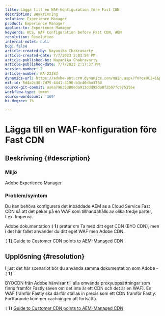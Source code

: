 ```yaml
---
title: Lägga till en WAF-konfiguration före Fast CDN
description: Beskrivning
solution: Experience Manager
product: Experience Manager
applies-to: Experience Manager
keywords: KCS, WAF Configuration before Fast CDN, AEM
resolution: Resolution
internal-notes: null
bug: false
article-created-by: Nayanika Chakravarty
article-created-date: 7/7/2023 2:03:56 PM
article-published-by: Nayanika Chakravarty
article-published-date: 7/7/2023 2:17:37 PM
version-number: 2
article-number: KA-22383
dynamics-url: https://adobe-ent.crm.dynamics.com/main.aspx?forceUCI=1&pagetype=entityrecord&etn=knowledgearticle&id=0c3b2f16-cf1c-ee11-8f6e-6045bd006ce9
exl-id: 5d4a2c38-7d79-4441-8190-b3c46dba3764
source-git-commit: aa6a79635380eda913ddd95da0f2b97fc975356e
workflow-type: tm+mt
source-wordcount: '169'
ht-degree: 1%

---
```


# Lägga till en WAF-konfiguration före Fast CDN

## Beskrivning {#description}


### Miljö

Adobe Experience Manager

### Problem/symtom

Du kan behöva konfigurera det inbäddade AEM as a Cloud Service Fast CDN så att det pekar på en WAF som tillhandahålls av olika tredje parter, t.ex. Imperva.

Adobe dokumentation <b>`[` 1`]` </b> pratar om Ta med ditt eget CDN (BYO CDN), men i det här fallet använder du ditt eget WAF men Adobe CDN.

<b>`[` 1`]` </b> [Guide to Customer CDN points to AEM-Managed CDN](https://experienceleague.adobe.com/docs/experience-manager-cloud-service/content/implementing/content-delivery/cdn.html#point-to-point-CDN)


## Upplösning {#resolution}


I just det här scenariot bör du använda samma dokumentation som Adobe - <b>`[` 1`]` </b>.

BYOCDN från Adobe hänvisar till alla omvända proxyuppsättningar som finns framför Fastly (även om det inte är ett CDN och det är en WAF). En WAF framför Fastly ska därför ställas in precis som ett CDN framför Fastly. Fortfarande kommer cachningen att fortsätta.

<b>`[` 1`]` </b> [Guide to Customer CDN points to AEM-Managed CDN](https://experienceleague.adobe.com/docs/experience-manager-cloud-service/content/implementing/content-delivery/cdn.html#point-to-point-CDN)
